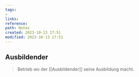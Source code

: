 ```yaml
---
tags: 
- 
links: 
reference: 
path: Notes
created: 2023-10-13 17:51
modified: 2023-10-13 17:51
---
```

## Ausbildender 
> Betrieb wo der [[Ausbildender]] seine Ausbildung macht.

